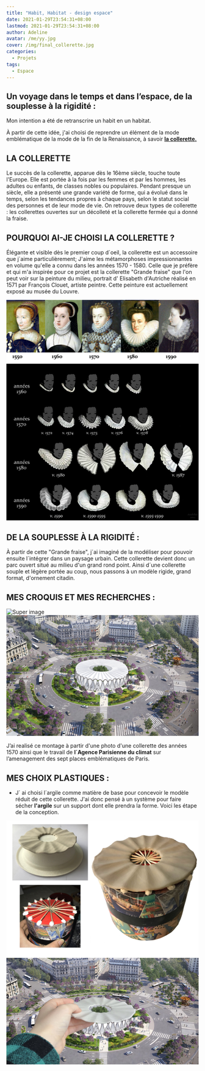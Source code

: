 ```yaml
---
title: "Habit, Habitat - design espace"
date: 2021-01-29T23:54:31+08:00
lastmod: 2021-01-29T23:54:31+08:00
author: Adeline
avatar: /me/yy.jpg
cover: /img/final_collerette.jpg
categories:
  - Projets
tags:
  - Espace
---
```


<!--more-->



## Un voyage dans le temps et dans l’espace, de la souplesse à la rigidité :

Mon intention a été de retranscrire un habit en un habitat.

À partir de cette idée, j'ai choisi de reprendre un élément de la mode emblématique de la mode de la fin de la Renaissance, à savoir 
<ins> **la collerette.**</ins>

## LA COLLERETTE

Le succès de la collerette, apparue dès le 16ème siècle, touche toute l'Europe. Elle est portée à la fois par les femmes et par les hommes, les adultes ou enfants, de classes nobles ou populaires. Pendant presque un siècle, elle a présenté une grande variété de forme, qui a évolué dans le temps, selon les tendances propres à chaque pays, selon le statut social des personnes et de leur mode de vie. On retrouve deux types de collerette : les collerettes ouvertes sur un décolleté et la collerette fermée qui a donné la fraise. 

## POURQUOI AI-JE CHOISI LA COLLERETTE ? 

Élégante et visible dès le premier coup d´oeil, la collerette est un accessoire que j´aime particulièrement; 
J'aime les métamorphoses impressionnantes en volume qu'elle a connu dans les années 1570 - 1580. Celle que je préfère et qui m'a inspirée pour ce projet est la collerette "Grande fraise" que l'on peut voir sur la peinture du milieu, portrait d' Elisabeth d'Autriche réalisé en 1571 par François Clouet, artiste peintre. Cette peinture est actuellement exposé au musée du Louvre.

![Super image](/img/collerette_presentation.JPG)
![Super image](/img/collerette_evolution.JPG)



## DE LA SOUPLESSE À LA RIGIDITÉ :

À partir de cette "Grande fraise", j´ai imaginé de la modéliser pour pouvoir ensuite l´intégrer dans un paysage urbain. 
Cette collerette devient donc un parc ouvert situé au milieu d'un grand rond point.
Ainsi d´une collerette souple et légère portée au coup, nous passons à un modèle rigide, grand format, d'ornement citadin.

## MES CROQUIS ET MES RECHERCHES :

![Super image](/img/.jpg)
![Super image](/img/simu_collerette.jpg)

J’ai realisé ce montage à partir d'une photo d'une collerette des années 1570 ainsi que le travail de **l´Agence Parisienne du climat** sur l’amenagement des sept places emblématiques de Paris.


## MES CHOIX PLASTIQUES :

- J´ ai choisi l´argile comme matière de base pour concevoir le modèle réduit de cette collerette. J'ai donc pensé à un système pour faire sécher **l'argile** sur un support dont elle prendra la forme. Voici les étape de la conception.

![Super image](/img/construction_argile.PNG)
![Super image](/img/simu_argile.jpg)


